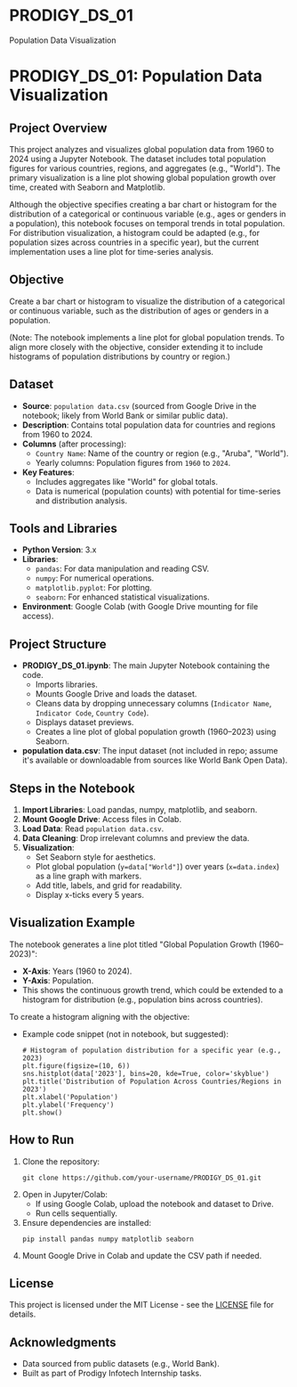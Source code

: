 # PRODIGY_DS_01
Population Data Visualization

# PRODIGY_DS_01: Population Data Visualization

## Project Overview
This project analyzes and visualizes global population data from 1960 to 2024 using a Jupyter Notebook. The dataset includes total population figures for various countries, regions, and aggregates (e.g., "World"). The primary visualization is a line plot showing global population growth over time, created with Seaborn and Matplotlib.

Although the objective specifies creating a bar chart or histogram for the distribution of a categorical or continuous variable (e.g., ages or genders in a population), this notebook focuses on temporal trends in total population. For distribution visualization, a histogram could be adapted (e.g., for population sizes across countries in a specific year), but the current implementation uses a line plot for time-series analysis.

## Objective
Create a bar chart or histogram to visualize the distribution of a categorical or continuous variable, such as the distribution of ages or genders in a population.

(Note: The notebook implements a line plot for global population trends. To align more closely with the objective, consider extending it to include histograms of population distributions by country or region.)

## Dataset
- **Source**: `population data.csv` (sourced from Google Drive in the notebook; likely from World Bank or similar public data).
- **Description**: Contains total population data for countries and regions from 1960 to 2024.
- **Columns** (after processing):
  - `Country Name`: Name of the country or region (e.g., "Aruba", "World").
  - Yearly columns: Population figures from `1960` to `2024`.
- **Key Features**:
  - Includes aggregates like "World" for global totals.
  - Data is numerical (population counts) with potential for time-series and distribution analysis.

## Tools and Libraries
- **Python Version**: 3.x
- **Libraries**:
  - `pandas`: For data manipulation and reading CSV.
  - `numpy`: For numerical operations.
  - `matplotlib.pyplot`: For plotting.
  - `seaborn`: For enhanced statistical visualizations.
- **Environment**: Google Colab (with Google Drive mounting for file access).

## Project Structure
- **PRODIGY_DS_01.ipynb**: The main Jupyter Notebook containing the code.
  - Imports libraries.
  - Mounts Google Drive and loads the dataset.
  - Cleans data by dropping unnecessary columns (`Indicator Name`, `Indicator Code`, `Country Code`).
  - Displays dataset previews.
  - Creates a line plot of global population growth (1960–2023) using Seaborn.
- **population data.csv**: The input dataset (not included in repo; assume it's available or downloadable from sources like World Bank Open Data).

## Steps in the Notebook
1. **Import Libraries**: Load pandas, numpy, matplotlib, and seaborn.
2. **Mount Google Drive**: Access files in Colab.
3. **Load Data**: Read `population data.csv`.
4. **Data Cleaning**: Drop irrelevant columns and preview the data.
5. **Visualization**:
   - Set Seaborn style for aesthetics.
   - Plot global population (`y=data["World"]`) over years (`x=data.index`) as a line graph with markers.
   - Add title, labels, and grid for readability.
   - Display x-ticks every 5 years.

## Visualization Example
The notebook generates a line plot titled "Global Population Growth (1960–2023)":
- **X-Axis**: Years (1960 to 2024).
- **Y-Axis**: Population.
- This shows the continuous growth trend, which could be extended to a histogram for distribution (e.g., population bins across countries).

To create a histogram aligning with the objective:
- Example code snippet (not in notebook, but suggested):
  ```python:disable-run
  # Histogram of population distribution for a specific year (e.g., 2023)
  plt.figure(figsize=(10, 6))
  sns.histplot(data['2023'], bins=20, kde=True, color='skyblue')
  plt.title('Distribution of Population Across Countries/Regions in 2023')
  plt.xlabel('Population')
  plt.ylabel('Frequency')
  plt.show()
  ```

## How to Run
1. Clone the repository:
   ```
   git clone https://github.com/your-username/PRODIGY_DS_01.git
   ```
2. Open in Jupyter/Colab:
   - If using Google Colab, upload the notebook and dataset to Drive.
   - Run cells sequentially.
3. Ensure dependencies are installed:
   ```
   pip install pandas numpy matplotlib seaborn
   ```
4. Mount Google Drive in Colab and update the CSV path if needed.

## License
This project is licensed under the MIT License - see the [LICENSE](LICENSE) file for details.

## Acknowledgments
- Data sourced from public datasets (e.g., World Bank).
- Built as part of Prodigy Infotech Internship tasks.
```
